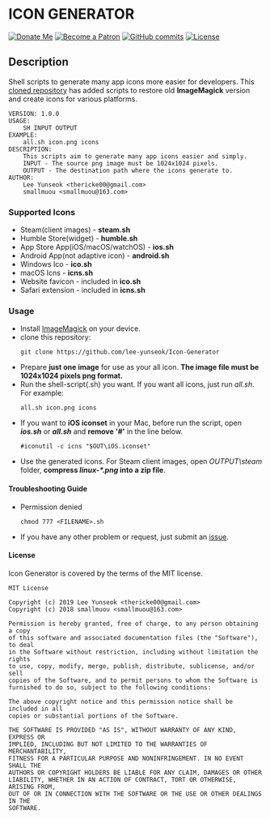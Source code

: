 # ICON GENERATOR
[![Donate Me](https://img.shields.io/badge/Built%20by-Lee%20Yunseok-purple.svg?style=popout&logo=paypal&maxAge=999999)](https://paypal.me/leeyunseok) [![Become a Patron](https://img.shields.io/badge/Become%20a-Patron-f96854.svg?style=popout&logo=Patreon&maxAge=999999)](https://www.patreon.com/bePatron?u=347743) [ ![GitHub commits](https://img.shields.io/github/commits-since/lee-yunseok/Icon-Generator/6804852.svg?style=popout&logo=github)](https://github.com/lee-yunseok/Icon-Generator/commits/master) [![License](https://img.shields.io/github/license/lee-yunseok/Icon-Generator.svg?style=popout&logo=github)](https://github.com/lee-yunseok/Icon-Generator#license)

## Description
Shell scripts to generate many app icons more easier for developers. This [cloned repository](https://github.com/smallmuou/ios-icon-generator) has added scripts to restore old **ImageMagick** version and create icons for various platforms.

```
VERSION: 1.0.0
USAGE:
    SH INPUT OUTPUT
EXAMPLE:
    all.sh icon.png icons
DESCRIPTION:
    This scripts aim to generate many app icons easier and simply.
    INPUT - The source png image must be 1024x1024 pixels.
    OUTPUT - The destination path where the icons generate to.
AUTHOR:
    Lee Yunseok <thericke00@gmail.com>
    smallmuou <smallmuou@163.com>
```
### Supported Icons
* Steam(client images) - **steam.sh**
* Humble Store(widget) - **humble.sh**
* App Store App(iOS/macOS/watchOS) - **ios.sh**
* Android App(not adaptive icon) - **android.sh**
* Windows Ico - **ico.sh**
* macOS Icns - **icns.sh**
* Website favicon - included in **ico.sh**
* Safari extension - included in **icns.sh**
### Usage

* Install [ImageMagick](https://www.imagemagick.org/) on your device.
* clone this repository:
  ```
  git clone https://github.com/lee-yunseok/Icon-Generator
  ```
* Prepare **just one image** for use as your all icon. **The image file must be 1024x1024 pixels png format.**
* Run the shell-script(.sh) you want. If you want all icons, just run _all.sh_. For example:
  ```
  all.sh icon.png icons
  ```
* If you want to **iOS iconset** in your Mac, before run the script, open _**ios.sh**_ or _**all.sh**_ and **remove '#'** in the line below.
  ```
  #iconutil -c icns "$OUT\iOS.iconset"
  ```
* Use the generated icons. For Steam client images, open _OUTPUT\steam_ folder, **compress _linux-*.png_ into a zip file**.
#### Troubleshooting Guide
* Permission denied
  ```
  chmod 777 <FILENAME>.sh
  ```
* If you have any other problem or request, just submit an [issue](https://github.com/lee-yunseok/Icon-Generator/issues).
#### License
Icon Generator is covered by the terms of the MIT license.
```
MIT License

Copyright (c) 2019 Lee Yunseok <thericke00@gmail.com>
Copyright (c) 2018 smallmuou <smallmuou@163.com>

Permission is hereby granted, free of charge, to any person obtaining a copy
of this software and associated documentation files (the "Software"), to deal
in the Software without restriction, including without limitation the rights
to use, copy, modify, merge, publish, distribute, sublicense, and/or sell
copies of the Software, and to permit persons to whom the Software is
furnished to do so, subject to the following conditions:

The above copyright notice and this permission notice shall be included in all
copies or substantial portions of the Software.

THE SOFTWARE IS PROVIDED "AS IS", WITHOUT WARRANTY OF ANY KIND, EXPRESS OR
IMPLIED, INCLUDING BUT NOT LIMITED TO THE WARRANTIES OF MERCHANTABILITY,
FITNESS FOR A PARTICULAR PURPOSE AND NONINFRINGEMENT. IN NO EVENT SHALL THE
AUTHORS OR COPYRIGHT HOLDERS BE LIABLE FOR ANY CLAIM, DAMAGES OR OTHER
LIABILITY, WHETHER IN AN ACTION OF CONTRACT, TORT OR OTHERWISE, ARISING FROM,
OUT OF OR IN CONNECTION WITH THE SOFTWARE OR THE USE OR OTHER DEALINGS IN THE
SOFTWARE.
```